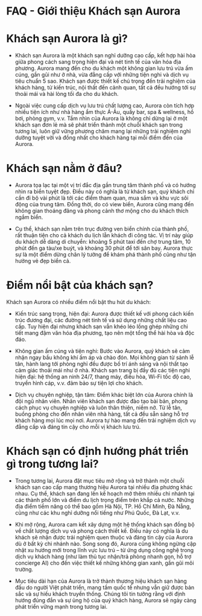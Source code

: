 # FAQ - Giới thiệu Khách sạn Aurora

# Khách sạn Aurora là gì?

- Khách sạn Aurora là một khách sạn nghỉ dưỡng cao cấp, kết hợp hài hòa giữa phong cách sang trọng hiện đại và nét tinh tế của văn hóa địa phương. Aurora mang đến cho du khách một không gian lưu trú vừa ấm cúng, gần gũi như ở nhà, vừa đẳng cấp với những tiện nghi và dịch vụ tiêu chuẩn 5 sao. Khách sạn được thiết kế chú trọng đến trải nghiệm của khách hàng, từ kiến trúc, nội thất đến cảnh quan, tất cả đều hướng tới sự thoải mái và hài lòng tối đa cho du khách.

- Ngoài việc cung cấp dịch vụ lưu trú chất lượng cao, Aurora còn tích hợp nhiều tiện ích như nhà hàng ẩm thực Á-Âu, quầy bar, spa & wellness, hồ bơi, phòng gym, v.v. Tầm nhìn của Aurora là không chỉ dừng lại ở một khách sạn đơn lẻ mà sẽ phát triển thành một chuỗi khách sạn trong tương lai, luôn giữ vững phương châm mang lại những trải nghiệm nghỉ dưỡng tuyệt vời và đồng nhất cho khách hàng tại mỗi điểm đến của Aurora.

# Khách sạn nằm ở đâu?

- Aurora tọa lạc tại một vị trí đắc địa gần trung tâm thành phố và có hướng nhìn ra biển tuyệt đẹp. Điều này có nghĩa là từ khách sạn, quý khách chỉ cần đi bộ vài phút là tới các điểm tham quan, mua sắm và khu vực sôi động của trung tâm. Đồng thời, do có view biển, Aurora cũng mang đến không gian thoáng đãng và phong cảnh thơ mộng cho du khách thích ngắm biển.

- Cụ thể, khách sạn nằm trên trục đường ven biển chính của thành phố, rất thuận tiện cho cả khách du lịch lẫn khách đi công tác. Vị trí này giúp du khách dễ dàng di chuyển: khoảng 5 phút taxi đến chợ trung tâm, 10 phút đến ga tàu/xe buýt, và khoảng 30 phút để tới sân bay. Aurora thực sự là một điểm dừng chân lý tưởng để khám phá thành phố cũng như tận hưởng vẻ đẹp biển cả.

# Điểm nổi bật của khách sạn?

Khách sạn Aurora có nhiều điểm nổi bật thu hút du khách:

- Kiến trúc sang trọng, hiện đại: Aurora được thiết kế với phong cách kiến trúc đương đại, các đường nét tinh tế và sử dụng những chất liệu cao cấp. Tuy hiện đại nhưng khách sạn vẫn khéo léo lồng ghép những chi tiết mang đậm văn hóa địa phương, tạo nên một tổng thể hài hòa và độc đáo.

- Không gian ấm cúng và tiện nghi: Bước vào Aurora, quý khách sẽ cảm nhận ngay bầu không khí ấm áp và chào đón. Mọi không gian từ sảnh lễ tân, hành lang tới phòng nghỉ đều được bố trí ánh sáng và nội thất tạo cảm giác thoải mái như ở nhà. Khách sạn trang bị đầy đủ các tiện nghi hiện đại: hệ thống an ninh 24/7, thang máy, điều hòa, Wi-Fi tốc độ cao, truyền hình cáp, v.v. đảm bảo sự tiện lợi cho khách.

- Dịch vụ chuyên nghiệp, tận tâm: Điểm khác biệt lớn của Aurora chính là đội ngũ nhân viên. Nhân viên khách sạn được đào tạo bài bản, phong cách phục vụ chuyên nghiệp và luôn thân thiện, niềm nở. Từ lễ tân, buồng phòng cho đến nhân viên nhà hàng, tất cả đều sẵn sàng hỗ trợ khách hàng mọi lúc mọi nơi. Aurora tự hào mang đến trải nghiệm dịch vụ đẳng cấp và đáng tin cậy cho mỗi vị khách lưu trú.

# Khách sạn có định hướng phát triển gì trong tương lai?

- Trong tương lai, Aurora đặt mục tiêu mở rộng và trở thành một chuỗi khách sạn cao cấp mang thương hiệu Aurora tại nhiều địa phương khác nhau. Cụ thể, khách sạn đang lên kế hoạch mở thêm nhiều chi nhánh tại các thành phố lớn và điểm du lịch trọng điểm trên khắp cả nước. Những địa điểm tiềm năng có thể bao gồm Hà Nội, TP. Hồ Chí Minh, Đà Nẵng, cũng như các khu nghỉ dưỡng nổi tiếng như Phú Quốc, Đà Lạt, v.v.

- Khi mở rộng, Aurora cam kết xây dựng một hệ thống khách sạn đồng bộ về chất lượng dịch vụ và phong cách thiết kế. Điều này có nghĩa là du khách sẽ nhận được trải nghiệm quen thuộc và đáng tin cậy của Aurora dù ở bất kỳ chi nhánh nào. Song song đó, Aurora cũng không ngừng cập nhật xu hướng mới trong lĩnh vực lưu trú – từ ứng dụng công nghệ trong dịch vụ khách hàng (như làm thủ tục nhận/trả phòng nhanh gọn, hỗ trợ concierge AI) cho đến việc thiết kế những không gian xanh, gần gũi môi trường.

- Mục tiêu dài hạn của Aurora là trở thành thương hiệu khách sạn hàng đầu do người Việt phát triển, mang tầm quốc tế nhưng vẫn giữ được bản sắc và sự hiếu khách truyền thống. Chúng tôi tin tưởng rằng với định hướng đúng đắn và sự ủng hộ của quý khách hàng, Aurora sẽ ngày càng phát triển vững mạnh trong tương lai.